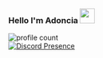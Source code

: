### Hello I'm Adoncia <img src = "https://cdn.discordapp.com/emojis/920791355196833852.png?v=1" high="20px" width="30px">
![profile count](https://komarev.com/ghpvc/?username=Adonciafx&color=dc143c)&nbsp;
<br>
[![Discord Presence](https://lanyard-profile-readme.vercel.app/api/972398070492987444?theme=dark&bg=06154a&animated=true&hideDiscrim=false&borderRadius=20px)](https://discord.com/users/972398070492987444)
<br>
